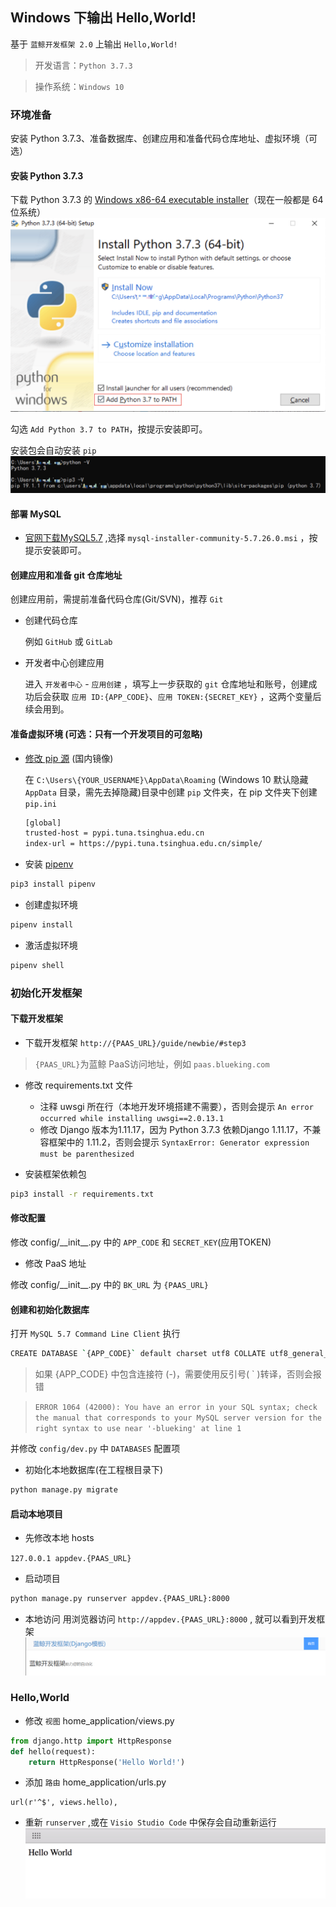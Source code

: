 ## Windows 下输出 Hello,World!

基于 `蓝鲸开发框架 2.0` 上输出 `Hello,World!`

> 开发语言：`Python 3.7.3`

> 操作系统：`Windows 10`

### 环境准备

安装 Python 3.7.3、准备数据库、创建应用和准备代码仓库地址、虚拟环境（可选）

#### 安装 Python 3.7.3
下载 Python 3.7.3 的 [Windows x86-64 executable installer](https://www.python.org/downloads/release/python-373/)（现在一般都是 64 位系统）
![安装Python3.7.3](./media/%E5%AE%89%E8%A3%85Python3.7.3.png)

勾选 `Add Python 3.7 to PATH`，按提示安装即可。

安装包会自动安装 `pip`
![Python3.7.3安装完校验](./media/Python3.7.3%E5%AE%89%E8%A3%85%E5%AE%8C%E6%A0%A1%E9%AA%8C.png)

#### 部署 MySQL

- [官网下载MySQL5.7](https://dev.mysql.com/downloads/windows/installer/5.7.html) ,选择  `mysql-installer-community-5.7.26.0.msi` ，按提示安装即可。

#### 创建应用和准备 git 仓库地址

创建应用前，需提前准备代码仓库(Git/SVN)，推荐 `Git`

- 创建代码仓库

    例如 `GitHub` 或 `GitLab`

- 开发者中心创建应用

    进入 `开发者中心` - `应用创建` ，填写上一步获取的 `git` 仓库地址和账号，创建成功后会获取 `应用 ID:{APP_CODE}`、`应用 TOKEN:{SECRET_KEY}` ，这两个变量后续会用到。

#### 准备虚拟环境 (可选：只有一个开发项目的可忽略)

- [修改 pip 源](https://pip.pypa.io/en/stable/user_guide/#config-file) (国内镜像)

    在 `C:\Users\{YOUR_USERNAME}\AppData\Roaming` (Windows 10 默认隐藏 `AppData` 目录，需先去掉隐藏)目录中创建 `pip` 文件夹，在 pip 文件夹下创建 `pip.ini`

    ```bash
    [global]
    trusted-host = pypi.tuna.tsinghua.edu.cn
    index-url = https://pypi.tuna.tsinghua.edu.cn/simple/
    ```

- 安装 [pipenv](https://zhuanlan.zhihu.com/p/37581807)

```bash
pip3 install pipenv
```

- 创建虚拟环境

```bash
pipenv install
```

- 激活虚拟环境

```bash
pipenv shell
```

### 初始化开发框架

#### 下载开发框架

- 下载开发框架 `http://{PAAS_URL}/guide/newbie/#step3`

> `{PAAS_URL}`为蓝鲸 PaaS访问地址，例如 `paas.blueking.com`

- 修改 requirements.txt 文件
    - 注释 uwsgi 所在行（本地开发环境搭建不需要），否则会提示 `An error occurred while installing uwsgi==2.0.13.1 `
    - 修改 Django 版本为1.11.17，因为 Python 3.7.3 依赖Django 1.11.17，不兼容框架中的 1.11.2，否则会提示 `SyntaxError: Generator expression must be parenthesized`

- 安装框架依赖包
```bash
pip3 install -r requirements.txt
```

#### 修改配置

修改 config/\_\_init\_\_.py 中的 `APP_CODE` 和 `SECRET_KEY`(应用TOKEN)

- 修改 PaaS 地址

修改 config/\_\_init\_\_.py 中的 `BK_URL` 为 `{PAAS_URL}`

#### 创建和初始化数据库

打开 `MySQL 5.7 Command Line Client` 执行

```bash
CREATE DATABASE `{APP_CODE}` default charset utf8 COLLATE utf8_general_ci;
```

> 如果 {APP_CODE} 中包含连接符 (-)，需要使用反引号( ` )转译，否则会报错

> `ERROR 1064 (42000): You have an error in your SQL syntax; check the manual that corresponds to your MySQL server version for the right syntax to use near '-blueking' at line 1`

并修改 `config/dev.py` 中 `DATABASES` 配置项

- 初始化本地数据库(在工程根目录下)

```bash
python manage.py migrate
```

#### 启动本地项目

- 先修改本地 hosts

```127.0.0.1 appdev.{PAAS_URL}```

- 启动项目

```bash
python manage.py runserver appdev.{PAAS_URL}:8000
```

- 本地访问
用浏览器访问 ```http://appdev.{PAAS_URL}:8000``` , 就可以看到开发框架
![开发框架首页](media/%E5%BC%80%E5%8F%91%E6%A1%86%E6%9E%B6%E9%A6%96%E9%A1%B5.png)

### Hello,World

- 修改 `视图` home_application/views.py

```python
from django.http import HttpResponse
def hello(request):
    return HttpResponse('Hello World!')
```

- 添加 `路由` home_application/urls.py
```
url(r'^$', views.hello),
```

- 重新 `runserver` ,或在 `Visio Studio Code` 中保存会自动重新运行
![-w964](./media/15585122671345.jpg)
